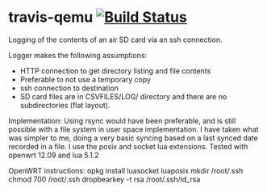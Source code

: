 # travis-qemu [![Build Status](https://travis-ci.org/alon/flashair-gclogger.svg?branch=master)](https://travis-ci.org/alon/flashair-logger)

Logging of the contents of an air SD card via an ssh connection.

Logger makes the following assumptions:
* HTTP connection to get directory listing and file contents
* Preferable to not use a temporary copy
* ssh connection to destination
* SD card files are in CSVFILES/LOG/ directory and there are no subdirectories (flat layout).

Implementation:
Using rsync would have been preferable, and is still possible with a file system in user space implementation. I have taken what was simpler to me, doing a very basic syncing based on a last synced date recorded in a file. I use the posix and socket lua extensions. Tested with openwrt 12.09 and lua 5.1.2

OpenWRT instructions:
opkg install luasocket luaposix
mkdir /root/.ssh
chmod 700 /root/.ssh
dropbearkey -t rsa /root/.ssh/id_rsa

